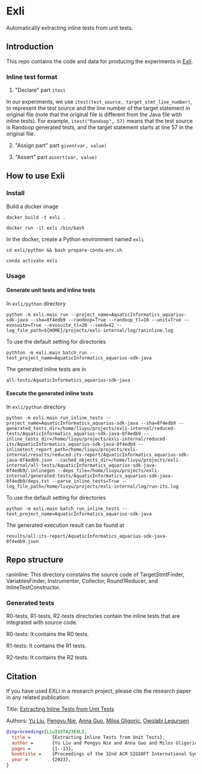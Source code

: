 # Exli
Automatically extracting inline tests from unit tests.

## Introduction
This repo contains the code and data for producing the experiments in [Exli][paper-url].

### Inline test format
1. "Declare" part
`itest`

In our experiments, we use `itest(test_source, target_stmt_line_number)`, to represent the test source and the line number of the target statement in original file (note that the original file is different from the Java file with inline tests).
For example, `itest("Randoop", 57)` means that the test source is Randoop generated tests, and the target statement starts at line 57 in the original file.

2. "Assign part" part
`given(var, value)`

3. "Assert" part
`assert(var, value)`


## How to use Exli
### Install
Build a docker image

`docker build -t exli .`

`docker run -it exli /bin/bash`


In the docker, create a Python environment named `exli`

`cd exli/python && bash prepare-conda-env.sh`

`conda activate exli`


### Usage

#### Generate unit tests and inline tests

In `exli/python` directory

`python -m exli.main run --project_name=AquaticInformatics_aquarius-sdk-java --sha=8f4edb9 --randoop=True --randoop_tl=10 --unit=True --evosuite=True --evosuite_tl=20 --seed=42 --log_file_path=${HOME}/projects/exli-internal/log/raninline.log`

To use the default setting for directories

`pythton -m exli.main batch_run --test_project_name=AquaticInformatics_aquarius-sdk-java`

The generated inline tests are in 

`all-tests/AquaticInformatics_aquarius-sdk-java`

#### Execute the generated inline tests

In `exli/python` directory

`python -m exli.main run_inline_tests --project_name=AquaticInformatics_aquarius-sdk-java --sha=8f4edb9 --generated_tests_dir=/home/liuyu/projects/exli-internal/reduced-tests/AquaticInformatics_aquarius-sdk-java-8f4edb9 --inline_tests_dir=/home/liuyu/projects/exli-internal/reduced-its/AquaticInformatics_aquarius-sdk-java-8f4edb9 --inlinetest_report_path=/home/liuyu/projects/exli-internal/results/reduced-its-report/AquaticInformatics_aquarius-sdk-java-8f4edb9.json --cached_objects_dir=/home/liuyu/projects/exli-internal/all-tests/AquaticInformatics_aquarius-sdk-java-8f4edb9/.inlinegen --deps_file=/home/liuyu/projects/exli-internal/generated-tests/AquaticInformatics_aquarius-sdk-java-8f4edb9/deps.txt --parse_inline_tests=True --log_file_path=/home/liuyu/projects/exli-internal/log/run-its.log`

To use the default setting for directories

`python -m exli.main batch_run_inline_tests --test_project_name=AquaticInformatics_aquarius-sdk-java`

The generated execution result can be found at

`results/all-its-report/AquaticInformatics_aquarius-sdk-java-8f4edb9.json`

## Repo structure
raninline: This directory constains the source code of TargetStmtFinder, VariablesFinder,
Instrumenter, Collector, Round1Reducer, and InlineTestConstructor.

### Generated tests
R0-tests, R1-tests, R2-tests directories contain the inline tests that
are integrated with source code.

R0-tests: It contains the R0 tests.

R1-tests: It contains the R1 tests.

R2-tests: It contains the R2 tests.


## Citation
If you have used EXLI in a research project, please cite the research paper in any related publication:

Title: [Extracting Inline Tests from Unit Tests](https://dl.acm.org/doi/abs/10.1145/3597926.3598149)

Authors: [Yu Liu](https://sweetstreet.github.io/), [Pengyu Nie](https://pengyunie.github.io/), [Anna Guo](https://www.linkedin.com/in/anna-y-guo/), [Milos Gligoric](http://users.ece.utexas.edu/~gligoric/), [Owolabi Legunsen](https://mir.cs.illinois.edu/legunsen/)

```bibtex
@inproceedings{LiuISSTA23EXLI,
  title =        {Extracting Inline Tests from Unit Tests},
  author =       {Yu Liu and Pengyu Nie and Anna Guo and Milos Gligoric and Owolabi Legunsen},
  pages =        {1--13},
  booktitle =    {Proceedings of the 32nd ACM SIGSOFT International Symposium on Software Testing and Analysis},
  year =         {2023},
}
```

[paper-url]: https://dl.acm.org/doi/10.1145/3597926.3598149